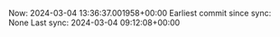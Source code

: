 Now: 2024-03-04 13:36:37.001958+00:00 Earliest commit since sync: None Last sync: 2024-03-04 09:12:08+00:00
